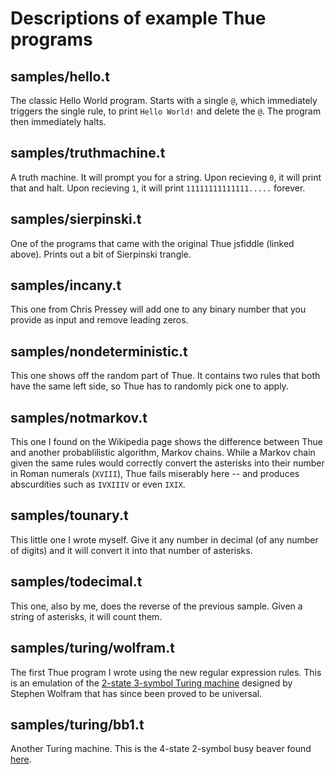# Descriptions of example Thue programs

## samples/hello.t

The classic Hello World program. Starts with a single `@`, which immediately triggers the single rule, to print `Hello World!` and delete the `@`. The program then immediately halts.

## samples/truthmachine.t

A truth machine. It will prompt you for a string. Upon recieving `0`, it will print that and halt. Upon recieving `1`, it will print `11111111111111.....` forever.

## samples/sierpinski.t

One of the programs that came with the original Thue jsfiddle (linked above). Prints out a bit of Sierpinski trangle.

## samples/incany.t

This one from Chris Pressey will add one to any binary number that you provide as input and remove leading zeros.

## samples/nondeterministic.t

This one shows off the random part of Thue. It contains two rules that both have the same left side, so Thue has to randomly pick one to apply.

## samples/notmarkov.t

This one I found on the Wikipedia page shows the difference between Thue and another probablilistic algorithm, Markov chains. While a Markov chain given the same rules would correctly convert the asterisks into their number in Roman numerals (`XVIII`), Thue fails miserably here -- and produces abscurdities such as `IVXIIIV` or even `IXIX`.

## samples/tounary.t

This little one I wrote myself. Give it any number in decimal (of any number of digits) and it will convert it into that number of asterisks.

## samples/todecimal.t

This one, also by me, does the reverse of the previous sample. Given a string of asterisks, it will count them.

## samples/turing/wolfram.t

The first Thue program I wrote using the new regular expression rules. This is an emulation of the [2-state 3-symbol Turing machine](https://en.wikipedia.org/wiki/Wolfram%27s_2-state_3-symbol_Turing_machine) designed by Stephen Wolfram that has since been proved to be universal.

## samples/turing/bb1.t

Another Turing machine. This is the 4-state 2-symbol busy beaver found [here](https://en.wikipedia.org/wiki/Busy_beaver).
